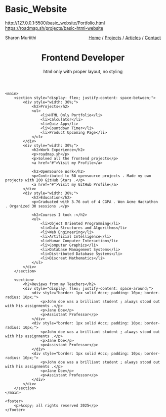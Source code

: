 # Basic_Website
http://127.0.0.1:5500/basic_website/Portfolio.html
https://roadmap.sh/projects/basic-html-website
<!DOCTYPE html>
<html lang="en">
<head>
    <meta charset="UTF-8">
    <meta name="viewport" content="width=device-width, initial-scale=1.0">
    <title>Frontend Developer Portfolio</title>
</head>
<body>
    <header>
        <div style="display: flex; justify-content: space-between; align-items: center;">
            <div>Sharon Muriithi</div>
            <nav>
                <a href="#">Home</a> /
                <a href="#">Projects</a> /
                <a href="#">Articles</a> /
                <a href="#">Contact</a>
            </nav>
        </div>
        <div>
            <h1>Frontend Developer</h1>
            <p>html only with proper layout, no styling</p>
        </div>
    </header>

    <main>
        <section style="display: flex; justify-content: space-between;">
            <div style="width: 30%;">
                <h2>Projects</h2>
                <ul>
                    <li>HTML Only Portfolio</li>
                    <li>Calculator</li>
                    <li>Quiz App</li>
                    <li>Countdown Timer</li>
                    <li>Product Upcoming Page</li>
                </ul>
            </div>
            <div style="width: 30%;">
                <h2>Work Experience</h2>
                <p>roadmap.sh</p>
                <p>Solved all the frontend projects</p>
                <a href="#">Visit my Profile</a>
                
                <h2>OpenSource Work</h2>
                <p>Contributed to 50 opensource projects . Made my own projects with 200 GitHub Stars .</p>
                <a href="#">Visit my GitHub Profile</a>
            </div>
            <div style="width: 30%;">
                <h2>Education</h2>
                <p>Graduated with 3.76 out of 4 CGPA . Won Acme Hackathon . Organized 30 sessions .</p>
                
                <h2>Courses I took :</h2>
                <ul>
                    <li>Object Oriented Programming</li>
                    <li>Data Structures and Algorithms</li>
                    <li>Web Engineering</li>
                    <li>Artificial Intelligence</li>
                    <li>Human Computer Interaction</li>
                    <li>Computer Graphics</li>
                    <li>Database Management Systems</li>
                    <li>Distributed Database Systems</li>
                    <li>Discreet Mathematics</li>
                </ul>
            </div>
        </section>

        <section>
            <h2>Reviews from my Teachers</h2>
            <div style="display: flex; justify-content: space-around;">
                <div style="border: 1px solid #ccc; padding: 10px; border-radius: 10px;">
                    <p>John doe was a brilliant student ; always stood out with his assignments .</p>
                    <p>Jane Doe</p>
                    <p>Assistant Professor</p>
                </div>
                <div style="border: 1px solid #ccc; padding: 10px; border-radius: 10px;">
                    <p>John doe was a brilliant student ; always stood out with his assignments .</p>
                    <p>Jane Doe</p>
                    <p>Assistant Professor</p>
                </div>
                <div style="border: 1px solid #ccc; padding: 10px; border-radius: 10px;">
                    <p>John doe was a brilliant student ; always stood out with his assignments .</p>
                    <p>Jane Doe</p>
                    <p>Assistant Professor</p>
                </div>
            </div>
        </section>
    </main>

    <footer>
        <p>&copy; all rights reserved 2025</p>
    </footer>
</body>
</html>
